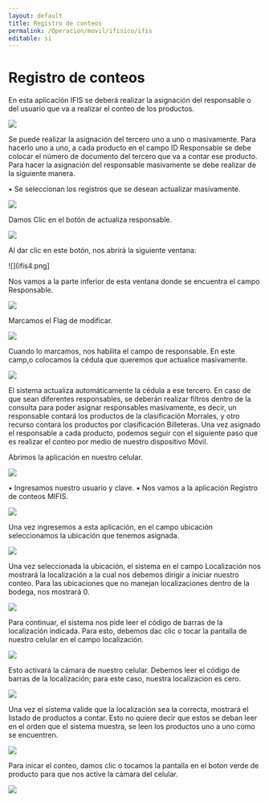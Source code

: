 ```yaml
---
layout: default
title: Registro de conteos
permalink: /Operacion/movil/ifisico/ifis
editable: si
---
```


# Registro de conteos  

En esta aplicación IFIS se deberá realizar la asignación del responsable o del usuario que va a realizar el conteo de los productos.  

![](ifis1.png)

Se puede realizar la asignación del tercero uno a uno o masivamente.
Para hacerlo uno a uno, a cada producto en el campo ID Responsable se debe colocar el número de documento del tercero que va a contar ese producto.
Para hacer la asignación del responsable masivamente se debe realizar de la siguiente manera.

•	Se seleccionan los registros que se desean actualizar masivamente.

![](ifis2.png)

Damos Clic en el botón de actualiza responsable.  

![](ifis3.png)

Al dar clic en este botón, nos abrirá la siguiente ventana:

![](ifis4.png]

Nos vamos a la parte inferior de esta ventana donde se encuentra el campo Responsable.

![](ifis5.png)

Marcamos el Flag de modificar.

![](ifis6.png)

Cuando lo marcamos, nos habilita el campo de responsable. En este camp,o colocamos la cédula que queremos que actualice masivamente.

![](ifis7.png)

El sistema actualiza automáticamente la cédula a ese tercero.
En caso de que sean diferentes responsables, se deberán realizar filtros dentro de la consulta para poder asignar responsables masivamente, es decir, un responsable contará los productos de la clasificación Morrales, y otro recurso contará los productos por clasificación Billeteras.
Una vez asignado el responsable a cada producto, podemos seguir con el siguiente paso que es realizar el conteo por medio de nuestro dispositivo Móvil.

Abrimos la aplicación en nuestro celular.

![](ifis8.png)

•	Ingresamos nuestro usuario y clave.
•	Nos vamos a la aplicación Registro de conteos MIFIS.

![](ifis9.png)

Una vez ingresemos a esta aplicación, en el campo ubicación seleccionamos la ubicación que tenemos asignada.

![](ifis10.png)

Una vez seleccionada la ubicación, el sistema en el campo Localización nos mostrará la localización a la cual nos debemos dirigir a iniciar nuestro conteo. Para las ubicaciones que no manejan localizaciones dentro de la bodega, nos mostrará 0.

![](ifis11.png)

Para continuar, el sistema nos pide leer el código de barras de la localización indicada.
Para esto, debemos dac clic o tocar la pantalla de nuestro celular en el campo localización.

![](ifis12.png)

Esto activará la cámara de nuestro celular.
Debemos leer el código de barras de la localización; para este caso, nuestra localizacion es cero.

![](ifis13.png)

Una vez el sistema valide que la localización sea la correcta, mostrará el listado de productos a contar. Esto no quiere decir que estos se deban leer en el orden que el sistema muestra, se leen los productos uno a uno como se encuentren.

![](ifis14.png)

Para inicar el conteo, damos clic o tocamos la pantalla en el boton verde de producto para que nos active la cámara del celular.

![](ifis15.png)






